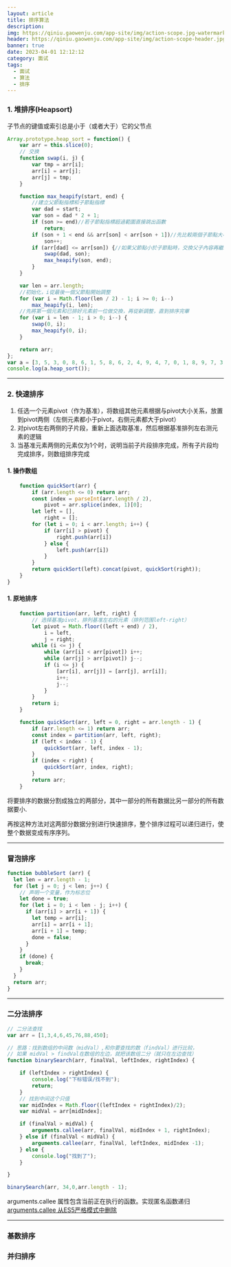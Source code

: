 ```yaml
---
layout: article
title: 排序算法
description: 
img: https://qiniu.gaowenju.com/app-site/img/action-scope.jpg-watermark
header: https://qiniu.gaowenju.com/app-site/img/action-scope-header.jpg-watermark
banner: true
date: 2023-04-01 12:12:12
category: 面试
tags:
  - 面试
  - 算法
  - 排序
---
```


### 1. 堆排序(Heapsort)

子节点的键值或索引总是小于（或者大于）它的父节点

```javascript
Array.prototype.heap_sort = function() {
	var arr = this.slice(0);
	// 交换
	function swap(i, j) {
		var tmp = arr[i];
		arr[i] = arr[j];
		arr[j] = tmp;
	}

	function max_heapify(start, end) {
		//建立父節點指標和子節點指標
		var dad = start;
		var son = dad * 2 + 1;
		if (son >= end)//若子節點指標超過範圍直接跳出函數
			return;
		if (son + 1 < end && arr[son] < arr[son + 1])//先比較兩個子節點大小，選擇最大的
			son++;
		if (arr[dad] <= arr[son]) {//如果父節點小於子節點時，交換父子內容再繼續子節點和孫節點比較
			swap(dad, son);
			max_heapify(son, end);
		}
	}

	var len = arr.length;
	//初始化，i從最後一個父節點開始調整
	for (var i = Math.floor(len / 2) - 1; i >= 0; i--)
		max_heapify(i, len);
	//先將第一個元素和已排好元素前一位做交換，再從新調整，直到排序完畢
	for (var i = len - 1; i > 0; i--) {
		swap(0, i);
		max_heapify(0, i);
	}

	return arr;
};
var a = [3, 5, 3, 0, 8, 6, 1, 5, 8, 6, 2, 4, 9, 4, 7, 0, 1, 8, 9, 7, 3, 1, 2, 5, 9, 7, 4, 0, 2, 6];
console.log(a.heap_sort());
```

----

### 2. 快速排序

1. 任选一个元素pivot（作为基准），将数组其他元素根据与pivot大小关系，放置到pivot两侧（左侧元素都小于pivot，右侧元素都大于pivot）
2. 对pivot左右两侧的子片段，重新上面选取基准，然后根据基准排列左右测元素的逻辑
3. 当基准元素两侧的元素仅为1个时，说明当前子片段排序完成，所有子片段均完成排序，则数组排序完成


#### 1. 操作数组

```javascript
	function quickSort(arr) {
		if (arr.length <= 0) return arr;
		const index = parseInt(arr.length / 2),
			pivot = arr.splice(index, 1)[0];
		let left = [],
			right = [];
		for (let i = 0; i < arr.length; i++) {
			if (arr[i] > pivot) {
				right.push(arr[i])
			} else {
				left.push(arr[i])
			}
		}
		return quickSort(left).concat(pivot, quickSort(right));
	}
}
```

#### 1. 原地排序

```javascript
	function partition(arr, left, right) {
		// 选择基准pivot，排列基准左右的元素（排列范围left-right）
		let pivot = Math.floor((left + end) / 2),
			i = left,
			j = right;
		while (i <= j) {
			while (arr[i] < arr[pivot]) i++;
			while (arr[j] > arr[pivot]) j--;
			if (i <= j) {
				[arr[i], arr[j]] = [arr[j], arr[i]];
				i++;
				j--;
			}
		}
		return i;
	}

	function quickSort(arr, left = 0, right = arr.length - 1) {
		if (arr.length <= 1) return arr;
		const index = partition(arr, left, right);
		if (left < index - 1) {
			quickSort(arr, left, index - 1);
		}
		if (index < right) {
			quickSort(arr, index, right);
		}
		return arr;
	}
```


将要排序的数据分割成独立的两部分，其中一部分的所有数据比另一部分的所有数据要小.

再按这种方法对这两部分数据分别进行快速排序，整个排序过程可以递归进行，使整个数据变成有序序列。


---

### 冒泡排序


```js
function bubbleSort (arr) {
  let len = arr.length - 1;
  for (let j = 0; j < len; j++) {
    // 声明一个变量，作为标志位
    let done = true;
    for (let i = 0; i < len - j; i++) {
      if (arr[i] > arr[i + 1]) {
        let temp = arr[i];
        arr[i] = arr[i + 1];
        arr[i + 1] = temp;
        done = false;
      }
    }
    if (done) {
      break;
    }
  }
  return arr;
}
```


----


### 二分法排序


```javascript
// 二分法查找
var arr = [1,3,4,6,45,76,88,450];

// 思路：找到数组的中间数（midVal）,和你要查找的数（findVal）进行比较，
// 如果 midVal > findVal在数组的左边，就把该数组二分（就只在左边查找）
function binarySearch(arr, finalVal, leftIndex, rightIndex) {

	if (leftIndex > rightIndex) {
		console.log("下标错误/找不到");
		return;
	}
	// 找到中间这个只值
	var midIndex = Math.floor((leftIndex + rightIndex)/2);
	var midVal = arr[midIndex];

	if (finalVal > midVal) {
		arguments.callee(arr, finalVal, midIndex + 1, rightIndex);
	} else if (finalVal < midVal) {
		arguments.callee(arr, finalVal, leftIndex, midIndex -1);
	} else {
		console.log("找到了");
	}

}

binarySearch(arr, 34,0,arr.length - 1);
```

 arguments.callee 属性包含当前正在执行的函数。实现匿名函数递归
 [arguments.callee 从ES5严格模式中删除](https://developer.mozilla.org/zh-CN/docs/Web/JavaScript/Reference/Functions/arguments/callee)
 


---

### 基数排序

### 并归排序